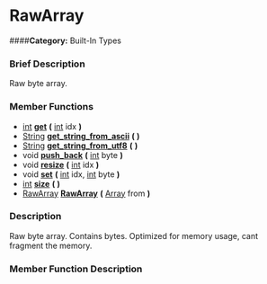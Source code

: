 #  RawArray  
####**Category:** Built-In Types

###  Brief Description  
Raw byte array.

###  Member Functions 
  * [int](class_int)  **[get](#get)**  **(** [int](class_int) idx  **)**
  * [String](class_string)  **[get&#95;string&#95;from&#95;ascii](#get_string_from_ascii)**  **(** **)**
  * [String](class_string)  **[get&#95;string&#95;from&#95;utf8](#get_string_from_utf8)**  **(** **)**
  * void  **[push&#95;back](#push_back)**  **(** [int](class_int) byte  **)**
  * void  **[resize](#resize)**  **(** [int](class_int) idx  **)**
  * void  **[set](#set)**  **(** [int](class_int) idx, [int](class_int) byte  **)**
  * [int](class_int)  **[size](#size)**  **(** **)**
  * [RawArray](class_rawarray)  **[RawArray](#RawArray)**  **(** [Array](class_array) from  **)**

###  Description  
Raw byte array. Contains bytes. Optimized for memory usage, cant fragment the memory.

###  Member Function Description  
